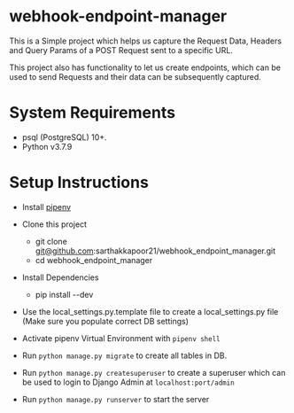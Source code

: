 # webhook-endpoint-manager

This is a Simple project which helps us capture the Request Data, Headers and Query Params of a POST Request sent to a specific URL.

This project also has functionality to let us create endpoints, which can be used to send Requests and their data can be subsequently captured.

# System Requirements

* psql (PostgreSQL) 10+.
* Python v3.7.9

# Setup Instructions

* Install [pipenv](https://docs.pipenv.org/install/#installing-pipenv)
* Clone this project

    * git clone git@github.com:sarthakkapoor21/webhook_endpoint_manager.git
    * cd webhook_endpoint_manager

* Install Dependencies
    * pip install --dev
    
* Use the local_settings.py.template file to create a local_settings.py file (Make sure you populate correct DB settings)

* Activate pipenv Virtual Environment with `pipenv shell`

* Run `python manage.py migrate` to create all tables in DB.
  
* Run `python manage.py createsuperuser` to create a superuser which can be used to login to Django Admin at `localhost:port/admin`

* Run `python manage.py runserver` to start the server
    